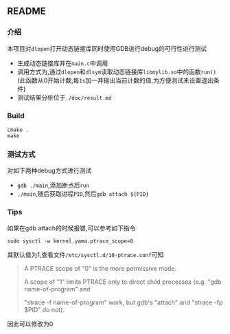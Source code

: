 ## README

### 介绍

本项目对`dlopen`打开动态链接库同时使用GDB进行debug的可行性进行测试

* 生成动态链接库并在`main.c`中调用
* 调用方式为,通过`dlopen`和`dlsym`读取动态链接库`libmylib.so`中的函数`run()`(此函数从0开始计数,每`1s`加一并输出当前计数的值,为方便测试未设置退出条件)
* 测试结果分析位于`./doc/result.md`

### Build

```shell
cmake .
make
```

### 测试方式

对如下两种debug方式进行测试

* `gdb ./main`,添加断点后`run`
* `./main`,随后获取进程`PID`,然后`gdb attach ${PID}`

### Tips

如果在gdb attach的时候报错,可以参考如下指令

```
sudo sysctl -w kernel.yama.ptrace_scope=0
```

其默认值为1,查看文件`/etc/sysctl.d/10-ptrace.conf`可知

>A PTRACE scope of "0" is the more permissive mode.
>
>A scope of "1" limits PTRACE only to direct child processes (e.g. "gdb name-of-program" and
>
>"strace -f name-of-program" work, but gdb's "attach" and "strace -fp $PID" do not).

因此可以修改为0
